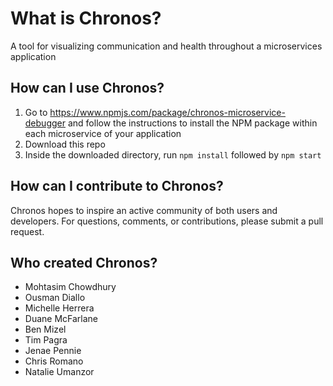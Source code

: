 # What is Chronos?
A tool for visualizing communication and health throughout a microservices application

## How can I use Chronos?
1. Go to https://www.npmjs.com/package/chronos-microservice-debugger and follow the instructions to install the NPM package within each microservice of your application
2. Download this repo
3. Inside the downloaded directory, run `npm install` followed by `npm start`

## How can I contribute to Chronos?
Chronos hopes to inspire an active community of both users and developers. For questions, comments, or contributions, please submit a pull request.

## Who created Chronos?
* Mohtasim Chowdhury
* Ousman Diallo
* Michelle Herrera
* Duane McFarlane
* Ben Mizel
* Tim Pagra
* Jenae Pennie
* Chris Romano
* Natalie Umanzor
